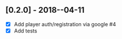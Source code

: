 [0.2.0] - 2018--04-11
---------------------
- [x] Add player auth/registration via google #4
- [x] Add tests
